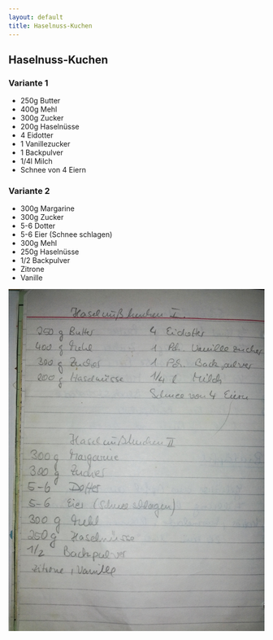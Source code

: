 ```yaml
---
layout: default
title: Haselnuss-Kuchen
---
```


## Haselnuss-Kuchen

### Variante 1

- 250g Butter
- 400g Mehl
- 300g Zucker
- 200g Haselnüsse
- 4 Eidotter
- 1 Vanillezucker
- 1 Backpulver
- 1/4l Milch
- Schnee von 4 Eiern

### Variante 2

- 300g Margarine
- 300g Zucker
- 5-6 Dotter
- 5-6 Eier (Schnee schlagen)
- 300g Mehl
- 250g Haselnüsse
- 1/2 Backpulver
- Zitrone
- Vanille

![Haselnuss-Kuchen](img/haselnusskuchen.jpg)

